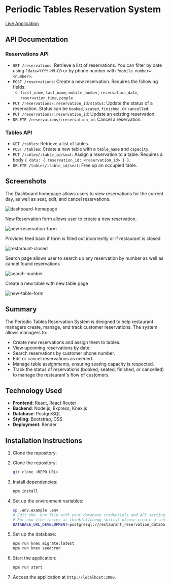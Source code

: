 # Periodic Tables Reservation System

[Live Application](<INSERT_DEPLOYMENT_LINK_HERE>)

## API Documentation

### Reservations API
- `GET /reservations`: Retrieve a list of reservations. You can filter by date using `?date=YYYY-MM-DD` or by phone number with `?mobile_number=<number>`.
- `POST /reservations`: Create a new reservation. Requires the following fields:
  - `first_name`, `last_name`, `mobile_number`, `reservation_date`, `reservation_time`, `people`
- `PUT /reservations/:reservation_id/status`: Update the status of a reservation. Status can be `booked`, `seated`, `finished`, or `cancelled`.
- `PUT /reservations/:reservation_id`: Update an existing reservation.
- `DELETE /reservations/:reservation_id`: Cancel a reservation.

### Tables API
- `GET /tables`: Retrieve a list of tables.
- `POST /tables`: Create a new table with a `table_name` and `capacity`.
- `PUT /tables/:table_id/seat`: Assign a reservation to a table. Requires a body `{ data: { reservation_id: <reservation_id> } }`.
- `DELETE /tables/:table_id/seat`: Free up an occupied table.

## Screenshots
The Dashboard homepage allows users to view reservations for the current day, as well as seat, edit, and cancel reservations.

![dashboard-homepage](https://github.com/user-attachments/assets/dff4b0bd-6f4e-4631-b685-529e2048f817)

New Reservation form allows user to create a new reservation.

![new-reservation-form](https://github.com/user-attachments/assets/ae5ad960-7d0c-49f8-867d-7f494c060ae1)

Provides feed back if form is filled out incorrectly or if restaurant is closed 

![restaraunt-closed](https://github.com/user-attachments/assets/70b520df-e866-4238-a389-dcf017a0bfc6)

Search page allows user to search up any reservation by number as well as cancel found reservations

![search-number](https://github.com/user-attachments/assets/94939712-8c25-4d93-9d3f-8a6868128dc8)

Create a new table with new table page

![new-table-form](https://github.com/user-attachments/assets/928e7de8-978b-487d-b213-16be0090560f)

## Summary

The Periodic Tables Reservation System is designed to help restaurant managers create, manage, and track customer reservations. The system allows managers to:
- Create new reservations and assign them to tables.
- View upcoming reservations by date.
- Search reservations by customer phone number.
- Edit or cancel reservations as needed.
- Manage table assignments, ensuring seating capacity is respected.
- Track the status of reservations (booked, seated, finished, or cancelled) to manage the restaurant's flow of customers.

## Technology Used

- **Frontend**: React, React Router
- **Backend**: Node.js, Express, Knex.js
- **Database**: PostgreSQL
- **Styling**: Bootstrap, CSS
- **Deployment**: Render

## Installation Instructions

1. Clone the repository:
1. Clone the repository:

    ```bash
    git clone <REPO_URL>
    ```

2. Install dependencies:

    ```bash
    npm install
    ```

3. Set up the environment variables:

    ```bash
    cp .env.example .env
    # Edit the .env file with your database credentials and API settings
    # For now (the tester at thinkful/chegg skills) please create a .env file in the backend folder and use this env variable.
    DATABASE_URL_DEVELOPMENT=postgresql://restaurant_reservation_database_user:q7J1X1RuwcoBusHSXfQzRcb8NM5AAxWG@dpg-cqt4pt2j1k6c73btiltg-a.oregon-postgres.render.com/restaurant_reservation_database?ssl=true
    ```

4. Set up the database:

    ```bash
    npm run knex migrate:latest
    npm run knex seed:run
    ```

5. Start the application:

    ```bash
    npm run start
    ```

6. Access the application at `http://localhost:3000`.
